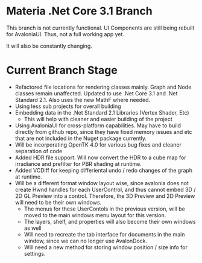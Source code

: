 Materia .Net Core 3.1 Branch
===================
This branch is not currently functional. UI Components are still being rebuilt for AvaloniaUI. Thus, not a full working app yet.

It will also be constantly changing.

Current Branch Stage
=========================

* Refactored file locations for rendering classes mainly. Graph and Node classes remain unaffected. Updated to use .Net Core 3.1 and .Net Standard 2.1. Also uses the new MathF where needed.
* Using less sub projects for overall building
* Embedding data in the .Net Standard 2.1 Libraries (Vertex Shader, Etc)
	- This will help with cleaner and easier building of the project
* Using AvaloniaUI for cross-platform capabilities. May have to build directly from github repo, since they have fixed memory issues and etc that are not included in the Nuget package currently.
* Will be incorporating OpenTK 4.0 for various bug fixes and cleaner separation of code
* Added HDR file support. Will now convert the HDR to a cube map for irradiance and prefilter for PBR shading at runtime.
* Added VCDiff for keeping differiental undo / redo changes of the graph at runtime.
* Will be a different format window layout wise, since avalonia does not create Hwnd handles for each UserControl, and thus cannot embed 3D / 2D GL Preview into a control. Therefore, the 3D Preview and 2D Preview will need to be their own windows.
	- The menus for these UserContols in the previous version, will be moved to the main windows menu layout for this version.
	- The layers, shelf, and properties will also become their own windows as well
	- Will need to recreate the tab interface for documents in the main window, since we can no longer use AvalonDock.
	- Will need a new method for storing window position / size info for settings.












